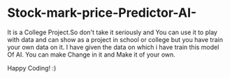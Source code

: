 # Stock-mark-price-Predictor-AI-
It is a College Project.So don't take it seriously and You can use it to play with data and can show as a project in school or college but you have train your own data on it.
I have given the data on which i have train this model Of AI.
You can make Change in it and Make it of your own.


Happy Coding! 
:)
